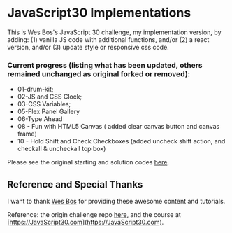 # JavaScript30 Implementations

This is Wes Bos's JavaScript 30 challenge, my implementation version, by adding:
(1) vanilla JS code with additional functions,
and/or (2) a react version,
and/or (3) update style or responsive css code.

### Current progress (listing what has been updated, others remained unchanged as original forked or removed):

- 01-drum-kit;
- 02-JS and CSS Clock;
- 03-CSS Variables;
- 05-Flex Panel Gallery
- 06-Type Ahead
- 08 - Fun with HTML5 Canvas ( added clear canvas button and canvas frame)
- 10 - Hold Shift and Check Checkboxes (added uncheck shift action, and checkall & uncheckall top box)

Please see the original starting and solution codes [here](https://github.com/wesbos/JavaScript30).

## Reference and Special Thanks

I want to thank [Wes Bos](https://github.com/wesbos) for providing these awesome content and tutorials.

Reference: the origin challenge repo [here](https://github.com/wesbos/JavaScript30), and the course at [https://JavaScript30.com](https://JavaScript30.com).
